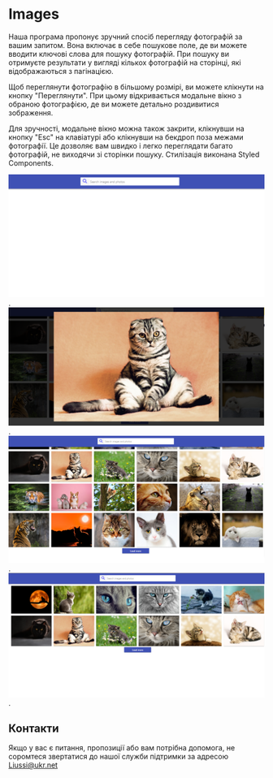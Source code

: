 # Images

Наша програма пропонує зручний спосіб перегляду фотографій за вашим запитом. Вона включає в себе пошукове поле, де ви можете вводити ключові слова для пошуку фотографій. При пошуку ви отримуєте результати у вигляді кількох фотографій на сторінці, які відображаються з пагінацією.

Щоб переглянути фотографію в більшому розмірі, ви можете клікнути на кнопку "Переглянути". При цьому відкривається модальне вікно з обраною фотографією, де ви можете детально роздивитися зображення.

Для зручності, модальне вікно можна також закрити, клікнувши на кнопку "Esc" на клавіатурі або клікнувши на бекдроп поза межами фотографії. Це дозволяє вам швидко і легко переглядати багато фотографій, не виходячи зі сторінки пошуку.
 Стилізація виконана Styled Components.

 ![page](./public/img-1.png).
 ![page](./public/img-2.png).
 ![page](./public/img-3.png).
 ![page](./public/img-4.png).
## Контакти

Якщо у вас є питання, пропозиції або вам потрібна допомога, не соромтеся звертатися до нашої служби підтримки за адресою Liussi@ukr.net